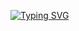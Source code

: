 <a href="https://git.io/typing-svg"><img src="https://readme-typing-svg.demolab.com?font=Fira+Code&pause=1000&color=ff5e2f&multiline=true&width=600&height=100&lines=Приветик!%2C+Я+Анастасия;Recruiter;of+IT+company+ФОДЖИН" alt="Typing SVG" /></a>

